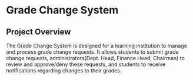 # Grade Change System

## Project Overview

The Grade Change System is designed for a learning institution to manage and process grade change requests. It allows students to submit grade change requests, administrators(Dept. Head, Finance Head, Chairman) to review and approve/deny these requests, and students to receive notifications regarding changes to their grades.